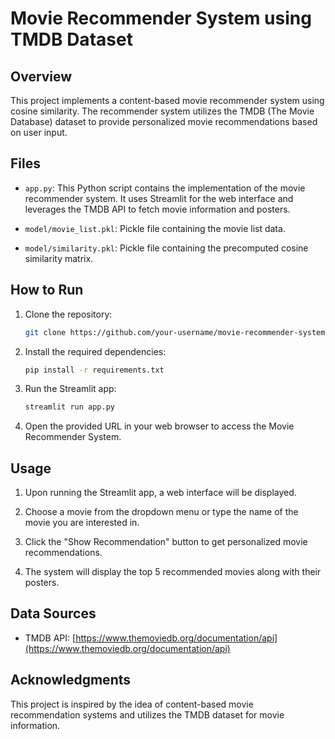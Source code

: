 # Movie Recommender System using TMDB Dataset

## Overview

This project implements a content-based movie recommender system using cosine similarity. The recommender system utilizes the TMDB (The Movie Database) dataset to provide personalized movie recommendations based on user input.

## Files

- `app.py`: This Python script contains the implementation of the movie recommender system. It uses Streamlit for the web interface and leverages the TMDB API to fetch movie information and posters.

- `model/movie_list.pkl`: Pickle file containing the movie list data.

- `model/similarity.pkl`: Pickle file containing the precomputed cosine similarity matrix.

## How to Run

1. Clone the repository:

    ```bash
    git clone https://github.com/your-username/movie-recommender-system-tmdb-dataset.git
    ```

2. Install the required dependencies:

    ```bash
    pip install -r requirements.txt
    ```

3. Run the Streamlit app:

    ```bash
    streamlit run app.py
    ```

4. Open the provided URL in your web browser to access the Movie Recommender System.

## Usage

1. Upon running the Streamlit app, a web interface will be displayed.

2. Choose a movie from the dropdown menu or type the name of the movie you are interested in.

3. Click the "Show Recommendation" button to get personalized movie recommendations.

4. The system will display the top 5 recommended movies along with their posters.

## Data Sources

- TMDB API: [https://www.themoviedb.org/documentation/api](https://www.themoviedb.org/documentation/api)

## Acknowledgments

This project is inspired by the idea of content-based movie recommendation systems and utilizes the TMDB dataset for movie information.
